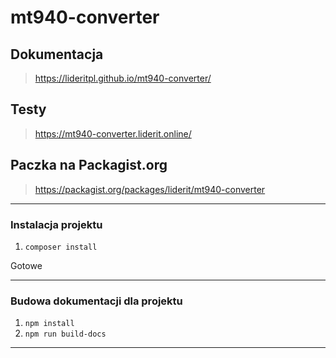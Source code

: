 # mt940-converter

## Dokumentacja
> https://lideritpl.github.io/mt940-converter/

## Testy
> https://mt940-converter.liderit.online/

## Paczka na Packagist.org
> https://packagist.org/packages/liderit/mt940-converter

---

### Instalacja projektu
1. `composer install`

Gotowe

---

### Budowa dokumentacji dla projektu

1. `npm install`
2. `npm run build-docs`

---